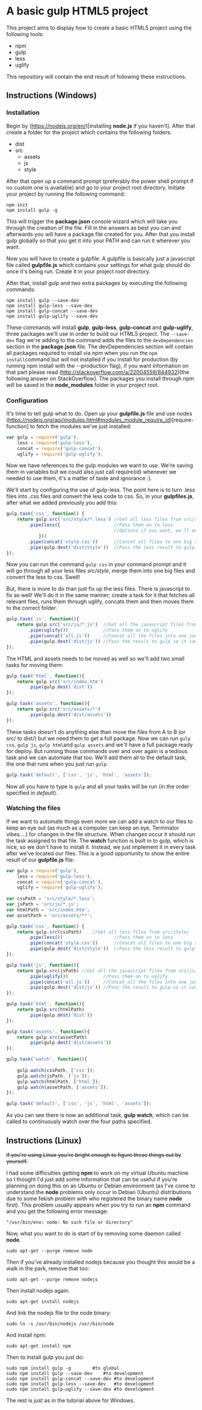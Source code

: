 # A basic gulp HTML5 project
This project aims to display how to create a basic HTML5 project using the following tools:
 * npm
 * gulp
 * less
 * uglify

This repository will contain the end result of following these instructions.

## Instructions (Windows)

### Installation
Begin by (https://nodejs.org/en/)[installing **node.js** if you haven't]. After that create a folder for the project which contains the following folders:
 - dist
 - src
 	- assets
 	- js
 	- style
  
After that open up a command prompt (preferably the power shell prompt if no custom one is available) and go to your project root directory. Initiate your project by running the following command:
```
npm init
npm install gulp -g 
```
This will trigger the **package.json** console wizard which will take you through the creation of the file. Fill in the answers as best you can and afterwards you will have a package file created for you.
After that you install gulp globally so that you get it into your PATH and can run it wherever you want.

Now you will have to create a gulpfile. A gulpfile is basically just a javascript file called **gulpfile.js** which contains your settings for what gulp should do once it's being run. Create it in your project root directory.


After that, install gulp and two extra packages by executing the following commands:
```
npm install gulp --save-dev
npm install gulp-less --save-dev
npm install gulp-concat --save-dev
npm install gulp-uglify --save-dev
```

These commands will install **gulp**, **gulp-less**, **gulp-concat** and **gulp-uglify**, three packages we'll use in order to build our HTML5 project. The `--save-dev` flag we're adding to the command adds the files to the `devDependencies` section in the **package.json** file. The devDependencies section will contain all packages required to install via npm when you run the `npm install`command but will not installed if you install for production (by running npm install with the --production flag), if you want information on that part please read (http://stackoverflow.com/a/22004559/844932)[the following answer on StackOverflow]. 
The packages you install through npm will be saved in the **node_modules** folder in your project root.


### Configuration
It's time to tell gulp what to do. Open up your **gulpfile.js** file and use nodes (https://nodejs.org/api/modules.html#modules_module_require_id)[require-function] to fetch the modules we've just installed:
```JavaScript
var gulp = require('gulp'),
	less = require('gulp-less'),
	concat = require('gulp-concat'),
	uglify = require('gulp-uglify');
```
Now we have references to the gulp modules we want to use. We're saving them in variables but we could also just call require(id) whenever we needed to use them, it's a matter of taste and ignorance :).

We'll start by configuring the use of gulp-less. The point here is to turn .less files into .css files and convert the less code to css. So, in your **gulpfiles.js**, after what we added previously you add this:
```JavaScript
gulp.task('css', function() {
	return gulp.src('src/style/*.less')	//Get all less files from src/style/
		.pipe(less({					//Pass them on to less
										//Options if you want, we'll make do with the defaults 
			}))
		.pipe(concat('style.css'))		//Concat all files to one big style.css-file
		.pipe(gulp.dest('dist/style'))	//Pass the less result to gulp so it can be moved to dist/style
});
```
Now you can run the command `gulp css` in your command prompt and it will go through all your less files *src/style*, merge them into one big files and convert the less to css. Swell!

But, there is more to do than just fix up the less files. There is javascript to fix as well! We'll do it in the same manner; create a task for it that fetches all relevant files, runs them through uglify, concats them and then moves them to the correct folder.
```JavaScript
gulp.task('js', function(){
	return gulp.src('src/js/*.js')	//Get all the javascript files from src/js/
		.pipe(uglify())				//Pass them on to uglify
		.pipe(concat('all.js'))		//Concat all the files into one javascript file
		.pipe(gulp.dest('dist/js'))	//Pass the result to gulp so it can be moved to dist/js
});
``` 
The HTML and assets needs to be moved as well so we'll add two small tasks for moving them:

```JavaScript
gulp.task('html', function(){
	return gulp.src('src/index.htm')
		.pipe(gulp.dest('dist'))
});

gulp.task('assets', function(){
	return gulp.src('src/assets/*')
		.pipe(gulp.dest('dist/assets'))
});
```

These tasks doesn't do anything else than move the files from A to B (or src/ to dist/) but we need them to get a full package. Now we can run ```gulp css```, ```gulp js```, ```gulp html```and ```gulp assets``` and we'll have a full package ready for deploy.
But running those commands over and over again is a tedious task and we can automate that too. We'll add them all to the default task, the one that runs when you just run ```gulp```:
```JavaScript
gulp.task('default', ['css', 'js', 'html', 'assets']);
```

Now all you have to type is ```gulp``` and all your tasks will be run (in the order specified in *default*).

### Watching the files
If we want to automate things even more we can add a watch to our files to keep an eye out (as much as a computer can keep an eye, Terminator vibes....) for changes in the file structure. When changes occur it should run the task assigned to that file.
The **watch** function is built in to gulp, which is nice, so we don't have to install it. Instead, we just implement it in every task after we've located our files. This is a good opportunity to show the entire result of our **gulpfile.js** file:
```JavaScript
var gulp = require('gulp'),
	less = require('gulp-less'),
	concat = require('gulp-concat'),
	uglify = require('gulp-uglify');
	
var cssPath = 'src/style/*.less';
var jsPath = 'src/js/*.js';
var htmlPath = 'src/index.htm';
var assetPath = 'src/assets/**';

gulp.task('css', function() {
	return gulp.src(cssPath)	//Get all less files from src/style/
		.pipe(less())					//Pass them on to less			
		.pipe(concat('style.css'))		//Concat all files to one big style.css-file
		.pipe(gulp.dest('dist/style'))	//Pass the less result to gulp so it can be moved to dist/css
});

gulp.task('js', function(){
	return gulp.src(jsPath)	//Get all the javascript files from src/js/
		.pipe(uglify())				//Pass them on to uglify
		.pipe(concat('all.js'))		//Concat all the files into one javascript file
		.pipe(gulp.dest('dist/js'))	//Pass the result to gulp so it can be moved to dist/js
});

gulp.task('html', function(){
	return gulp.src(htmlPath)
		.pipe(gulp.dest('dist'))
});

gulp.task('assets', function(){
	return gulp.src(assetPath)
		.pipe(gulp.dest('dist/assets'))
});

gulp.task('watch', function(){
	
	gulp.watch(cssPath, ['css']);
	gulp.watch(jsPath, ['js']);
	gulp.watch(htmlPath, ['html']);
	gulp.watch(assetPath, ['assets']);
});

gulp.task('default', ['css', 'js', 'html', 'assets']);

```

As you can see there is now an additional task, **gulp watch**, which can be called to continuously watch over the four paths specified.

## Instructions (Linux)
~~if you're using Linux you're bright enough to figure these things out by yourself.~~

I had some difficulties getting **npm** to work on my virtual Ubuntu machine so I thought I'd just add some information that can be useful if you're planning on doing this on an Ubuntu or Debian environment (as I've come to understand the **node** problems only occur in Debian (Ubuntu) distributions due to some fekish problem with who registered the binary name **node** first). 
This problem usually appears when you try to run an **npm** command and you get the following error message:
```
"/usr/bin/env: node: No such file or directory"
```
Now, what you want to do is start of by removing some daemon called **node**.
```
sudo apt-get --purge remove node 
```
Then if you've already installed nodejs because you thought this would be a walk in the park, remove that too:
```
sudo apt-get --purge remove nodejs
```
Then install nodejs again:
```
sudo apt-get install nodejs
```
And link the nodejs file to the node binary:
```
sudo ln -s /usr/bin/nodejs /usr/bin/node
```
And install npm:
```
sudo apt-get install npm
```
Then to install gulp you just do:
```
sudo npm install gulp -g		#to global
sudo npm install gulp --save-dev	#to development
sudo npm install gulp-concat --save-dev #to development
sudo npm install gulp-less --save-dev	#to development
sudo npm install gulp-uglify --save-dev	#to development
```
The rest is just as in the tutorial above for Windows.
